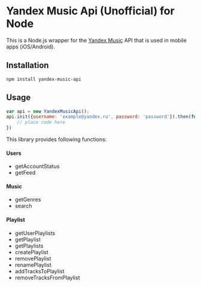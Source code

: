 Yandex Music Api (Unofficial) for Node
====

This is a Node.js wrapper for the [Yandex Music](http://music.yandex.ru/) API that is used in mobile apps (iOS/Android).

Installation
-------

    npm install yandex-music-api

Usage
-------
```js
var api = new YandexMusicApi();
api.init({username: 'example@yandex.ru', password: 'password'}).then(function() {
	// place code here
})
```

This library provides following functions:

#### Users
- getAccountStatus
- getFeed

#### Music
- getGenres
- search

#### Playlist
- getUserPlaylists
- getPlaylist
- getPlaylists
- createPlaylist
- removePlaylist
- renamePlaylist
- addTracksToPlaylist
- removeTracksFromPlaylist
